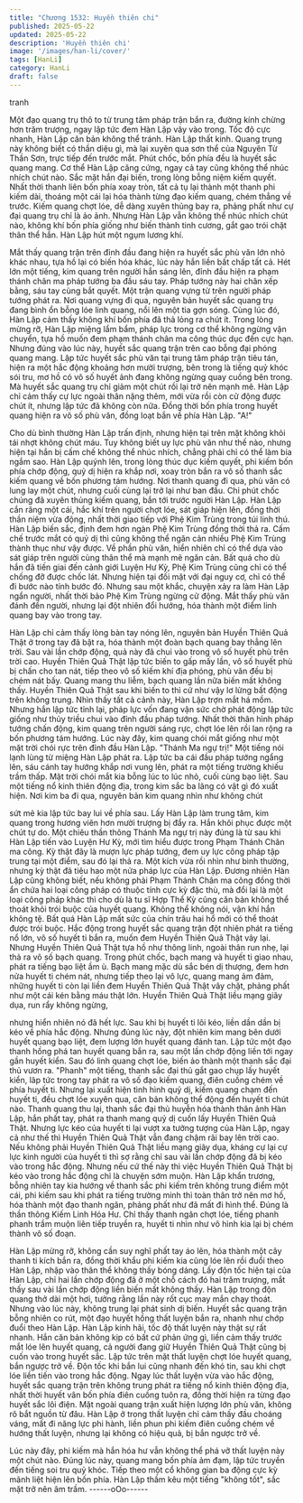 ```yaml
---
title: "Chương 1532: Huyền thiên chi"
published: 2025-05-22
updated: 2025-05-22
description: 'Huyền thiên chi'
image: '/images/han-li/cover/'
tags: [HanLi]
category: HanLi
draft: false
---
```


tranh

Một đạo quang trụ thô to từ trung tâm pháp trận bắn ra, đường
kính chừng hơn trăm trượng, ngay lập tức đem Hàn Lập vây vào
trong.
Tốc độ cực nhanh, Hàn Lập căn bản không thể tránh.
Hàn Lập thất kinh.
Quang trụng này không biết có thần diệu gì, mà lại xuyên qua sơn
thể của Nguyên Từ Thần Sơn, trực tiếp đến trước mắt.
Phút chốc, bốn phía đều là huyết sắc quang mang.
Cơ thể Hàn Lập căng cứng, ngay cả tay cũng không thể nhúc
nhích chút nào.
Sắc mặt hắn đại biến, trong lòng bỗng niệm kiếm quyết.
Nhất thời thanh liên bốn phía xoay tròn, tất cả tụ lại thành một
thanh phi kiếm dài, thoáng một cái lại hóa thành từng đạo kiếm
quang, chém thẳng về trước.
Kiếm quang chợt lóe, dễ dàng xuyên thủng bay ra, phảng phất
như cự đại quang trụ chỉ là ảo ảnh.
Nhưng Hàn Lập vẫn không thể nhúc nhích chút nào, không khí
bốn phía giống như biến thành tinh cương, gắt gao trói chặt thân
thể hắn.
Hàn Lập hút một ngụm lương khí.

Mắt thấy quang trận trên đỉnh đầu đang hiện ra huyết sắc phù văn
lớn nhỏ khác nhau, tựa hồ lại có biến hóa khác, lúc này hắn liền
bất chấp tất cả.
Hét lớn một tiếng, kim quang trên người hắn sáng lên, đỉnh đầu
hiện ra phạm thánh chân ma pháp tướng ba đầu sáu tay.
Pháp tướng này hai chân xếp bằng, sáu tay cùng bắt quyết.
Một trận quang vựng từ trên người pháp tướng phát ra.
Nơi quang vựng đi qua, nguyên bản huyết sắc quang trụ đang
bình ổn bỗng lóe linh quang, nổi lên một tia gợn sóng.
Cùng lúc đó, Hàn Lập cảm thấy không khí bốn phía đã thả lỏng ra
chút ít.
Trong lòng mừng rỡ, Hàn Lập miệng lẩm bẩm, pháp lực trong cơ
thể không ngừng vận chuyển, tựa hồ muốn đem phạm thánh
chân ma công thúc dục đến cực hạn.
Nhưng đúng vào lúc này, huyết sắc quang trận trên cao bỗng đại
phóng quang mang.
Lập tức huyết sắc phù văn tại trung tâm pháp trận tiêu tán, hiện ra
một hắc động khoảng hơn mười trượng, bên trong là tiếng quỷ
khóc sói tru, mơ hồ có vô số huyết ảnh đang không ngừng quay
cuồng bên trong.
Mà huyết sắc quang trụ chỉ giảm một chút rồi lại trở nên mạnh
mẽ.
Hàn Lập chỉ cảm thấy cự lực ngoài thân nặng thêm, mới vừa rồi
còn cử động được chút ít, nhưng lập tức đã không còn nữa.
Đồng thời bốn phía trong huyết quang hiện ra vô số phù văn,
đồng loạt bắn về phía Hàn Lập.
"A!"

Cho dù bình thường Hàn Lập trấn định, nhưng hiện tại trên mặt
không khỏi tái nhợt không chút máu.
Tuy không biết uy lực phù văn như thế nào, nhưng hiện tại hắn bị
cấm chế không thể nhúc nhích, chẳng phải chỉ có thể làm bia
ngắm sao.
Hàn Lập quýnh lên, trong lòng thúc dục kiếm quyết, phi kiếm bốn
phía chớp động, quỷ dị hiện ra khắp nơi, xoay tròn bắn ra vô số
thanh sắc kiếm quang về bốn phương tám hướng.
Nơi thanh quang đi qua, phù văn có lung lay một chút, nhưng cuối
cùng lại trở lại như ban đầu.
Chỉ phút chốc chúng đã xuyên thủng kiếm quang, bắn tới trước
người Hàn Lập.
Hàn Lập cắn răng một cái, hắc khí trên người chợt lóe, sát giáp
hiện lên, đồng thời thần niệm vừa động, nhất thời giao tiếp với
Phệ Kim Trùng trong túi linh thú.
Hàn Lập biến sắc, định đem hơn ngàn Phệ Kim Trùng đồng thời
thả ra.
Cấm chế trước mắt có quỷ dị thì cũng không thể ngăn cản nhiều
Phệ Kim Trùng thành thục như vậy được.
Về phần phù văn, hiển nhiên chỉ có thể dựa vào sát giáp trên
người cùng thân thể mà mạnh mẽ ngăn cản.
Bất quá cho dù hắn đã tiến giai đến cảnh giới Luyện Hư Kỳ, Phệ
Kim Trùng cũng chỉ có thể chống đỡ được chốc lát. Nhưng hiện
tại đối mặt với đại nguy cơ, chỉ có thể đi bước nào tính bước đó.
Nhưng sau một khắc, chuyện xảy ra làm Hàn Lập ngẩn người,
nhất thời bảo Phệ Kim Trùng ngừng cử động.
Mắt thấy phù văn đánh đến người, nhưng lại đột nhiên đổi hướng,
hóa thành một điểm linh quang bay vào trong tay.

Hàn Lập chỉ cảm thấy lòng bàn tay nóng lên, nguyên bản Huyền
Thiên Quả Thật ở trong tay đã bật ra, hóa thành một đoàn bạch
quang bay thẳng lên trời.
Sau vài lần chớp động, quả này đã chui vào trong vô số huyết
phù trên trời cao.
Huyền Thiên Quả Thật lập tức biến to gấp mấy lần, vô số huyết
phù bị chấn cho tan nát, tiếp theo vô số kiếm khí địa phóng, phù
văn đều bị chém nát bấy.
Quang mang thu liễm, bạch quang lần nữa biến mất không thấy.
Huyền Thiên Quả Thật sau khi biến to thì cứ như vậy lơ lửng bất
động trên không trung.
Nhìn thấy tất cả cảnh này, Hàn Lập trợn mắt há mồm.
Nhưng hắn lập tức tỉnh lại, pháp lực vốn đang vận sức chờ phát
động lập tức giống như thủy triều chui vào đỉnh đầu pháp tướng.
Nhất thời thân hình pháp tướng chấn động, kim quang trên người
sáng rực, chợt lóe lên rồi lan rộng ra bốn phương tám hướng.
Lúc này đây, kim quang chói mắt giống như một mặt trời chói rực
trên đỉnh đầu Hàn Lập.
"Thánh Ma ngự trị!"
Một tiếng nói lạnh lùng từ miệng Hàn Lập phát ra.
Lập tức ba cái đầu pháp tướng ngẩng lên, sáu cánh tay hướng
khắp nơi vung lên, phát ra một tiếng trường khiếu trầm thấp.
Mặt trời chói mắt kia bỗng lúc to lúc nhỏ, cuối cùng bạo liệt.
Sau một tiếng nổ kinh thiên động địa, trong kim sắc ba lãng có vật
gì đó xuất hiện.
Nơi kim ba đi qua, nguyên bản kim quang nhìn như không chút

sứt mẻ kia lập tức bay lui về phía sau. Lấy Hàn Lập làm trung
tâm, kim quang trong hương viên hơn mười trượng bị đẩy ra.
Hắn khôi phục được một chút tự do.
Một chiêu thần thông Thánh Ma ngự trị này đúng là từ sau khi
Hàn Lập tiến vào Luyện Hư Kỳ, mới tìm hiểu được trong Phạm
Thánh Chân ma công.
Kỳ thật đây là mượn lực pháp tướng, đem uy lực công pháp tập
trung tại một điểm, sau đó lại thả ra.
Một kích vừa rồi nhìn như bình thường, nhưng kỳ thật đã tiêu hao
một nửa pháp lực của Hàn Lập.
Đương nhiên Hàn Lập cũng không biết, nếu không phải Phạm
Thánh Chân ma công đồng thời ẩn chứa hai loại công pháp có
thuộc tính cực kỳ đặc thù, mà đổi lại là một loại công pháp khác
thì cho dù là tu sĩ Hợp Thể Kỳ cũng căn bản không thể thoát khỏi
trói buộc của huyết quang.
Không thể không nói, vận khí hắn không tệ.
Bất quá Hàn Lập mất sức của chín trâu hai hổ mới có thể thoát
được trói buộc.
Hắc động trong huyết sắc quang trận đột nhiên phát ra tiếng nổ
lớn, vô số huyết ti bắn ra, muốn đem Huyền Thiên Quả Thật vây
lại.
Nhưng Huyền Thiên Quả Thật tựa hồ như thông linh, ngoài thân
run nhẹ, lại thả ra vô số bạch quang.
Trong phút chốc, bạch mang và huyết ti giao nhau, phát ra tiếng
bạo liệt ầm ù. Bạch mang mặc dù sắc bén dị thượng, đem hơn
nửa huyết ti chém nát, nhưng tiếp theo lại vô lực, quang mang ảm
đảm, những huyết ti còn lại liền đem Huyền Thiên Quả Thật vây
chặt, phảng phất như một cái kén bằng máu thật lớn.
Huyền Thiên Quả Thật liều mạng giãy dụa, run rẩy không ngừng,

nhưng hiển nhiên nó đã hết lực. Sau khi bị huyết ti lôi kéo, liền
dần dần bị kéo về phía hắc động.
Nhưng đúng lúc này, đột nhiên kim mang bên dưới huyết quang
bạo liệt, đem lượng lớn huyết quang đánh tan.
Lập tức một đạo thanh hồng phá tan huyết quang bắn ra, sau một
lần chớp động liền tới ngay gần huyết kiển. Sau đó linh quang
chợt lóe, biến ảo thành một thanh sắc đại thủ vươn ra.
"Phanh" một tiếng, thanh sắc đại thủ gắt gao chụp lấy huyết kiển,
lâp tức trong tay phát ra vô số đạo kiếm quang, điên cuồng chém
về phía huyết ti.
Nhưng lại xuất hiện tình hình quỷ dị, kiếm quang chạm đến huyết
ti, đều chợt lóe xuyên qua, căn bản không thể động đến huyết ti
chút nào. Thanh quang thu lại, thanh sắc đại thủ huyễn hóa thành
thân ảnh Hàn Lập, hắn phất tay, phát ra thanh mang quỷ dị cuốn
lấy Huyền Thiên Quả Thật.
Nhưng lực kéo của huyết ti lại vượt xa tưởng tượng của Hàn Lập,
ngay cả như thế thì Huyền Thiên Quả Thật vẫn đang chậm rãi
bay lên trời cao. Nếu không phải Huyền Thiên Quả Thật liều
mạng giãy dụa, kháng cự lại cự lực kinh người của huyết ti thì sợ
rằng chỉ sau vài lần chớp động đã bị kéo vào trong hắc động.
Nhưng nếu cứ thế này thì việc Huyền Thiên Quả Thật bị kéo vào
trong hắc động chỉ là chuyện sớm muộn.
Hàn Lập khẩn trương, bỗng nhiên tay kia hướng về thanh sắc phi
kiếm trên không trung điểm một cái, phi kiếm sau khi phát ra tiếng
trường minh thì toàn thân trở nên mơ hồ, hóa thành một đạo
thanh ngân, phảng phất như đã mất đi hình thể.
Đúng là thần thông Kiếm Linh Hóa Hư.
Chỉ thấy thanh ngân chợt lóe, tiếng phanh phanh trầm muộn liên
tiếp truyền ra, huyết ti nhìn như vô hình kia lại bị chém thành vô
số đoạn.

Hàn Lập mừng rỡ, không cần suy nghĩ phất tay áo lên, hóa thành
một cây thanh ti kích bắn ra, đồng thời khẩu phi kiếm kia cũng lóe
lên rồi đuổi theo Hàn Lập, nhập vào thân thể không thấy bóng
dáng.
Lấy độn tốc hiện tại của Hàn Lập, chỉ hai lần chớp động đã ở một
chỗ cách đó hai trăm trượng, mắt thấy sau vài lần chớp động liền
biến mất không thấy.
Hàn Lập trong độn quang thở dài một hơi, tưởng rằng lần này rốt
cục may mắn chạy thoát.
Nhưng vào lúc này, không trung lại phát sinh dị biến.
Huyết sắc quang trận bỗng nhiên co rút, một đạo huyết hồng thất
luyện bắn ra, nhanh như chớp đuổi theo Hàn Lập.
Hàn Lập kinh hãi, tốc độ thất luyện này thật sự rất nhanh.
Hắn căn bản không kịp có bất cứ phản ứng gì, liền cảm thấy
trước mắt lóe lên huyết quang, cả người đang giữ Huyền Thiên
Quả Thật cũng bị cuốn vào trong huyết sắc.
Lập tức trên mặt thất luyện chợt lóe huyết quang, bắn ngược trở
về.
Độn tốc khi bắn lui cũng nhanh đến khó tin, sau khi chợt lóe liền
tiến vào trong hắc động.
Ngay lúc thất luyện vừa vào hắc động, huyết sắc quang trận trên
không trung phát ra tiếng nổ kinh thiên động địa, nhất thời huyết
vân bốn phía điên cuồng tuôn ra, đồng thời hiện ra từng đạo
huyết sắc lôi điện.
Mặt ngoài quang trận xuất hiện lượng lớn phù văn, không rõ bắt
nguồn từ đâu.
Hàn Lập ở trong thất luyện chỉ cảm thấy đầu choáng váng, mất đi
năng lực phi hành, liền phun phi kiếm điên cuồng chém về hướng
thất luyện, nhưng lại không có hiệu quả, bị bắn ngược trở về.

Lúc này đây, phi kiếm mà hắn hóa hư vẫn không thể phá vỡ thất
luyện này một chút nào.
Đúng lúc này, quang mang bốn phía ảm đạm, lập tức truyền đến
tiếng soi tru quỷ khóc.
Tiếp theo một cổ không gian ba động cực kỳ mãnh liệt hiện lên
bốn phía.
Hàn Lập thầm kêu một tiếng "không tốt", sắc mặt trở nên âm
trầm.
------oOo------
